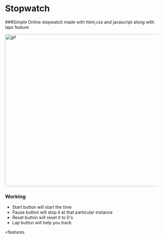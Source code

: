 # Stopwatch

###<caption>Simple Online stopwatch made with html,css and javascript along with laps feature </caption>
<p><img src="https://im2.ezgif.com/tmp/ezgif-2-4733a1748070.gif" alt="gif" width="600" height="500"></p>



<h3>Working</h3>
<ul>
  <li>Start button will start the time</li>
  <li>Pause button will stop it at that particular instance </li>
  <li>Reset button will reset it to 0's</li>
  <li>Lap button will help you track </li>
</ul>

<features
